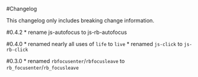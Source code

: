 #Changelog

This changelog only includes breaking change information.

#0.4.2
    * rename js-autofocus to js-rb-autofocus

#0.4.0
    * renamed nearly all uses of `life` to `live`
    * renamed `js-click` to `js-rb-click`

#0.3.0
    * renamed `rbfocusenter`/`rbfocusleave` to `rb_focusenter`/`rb_focusleave`

